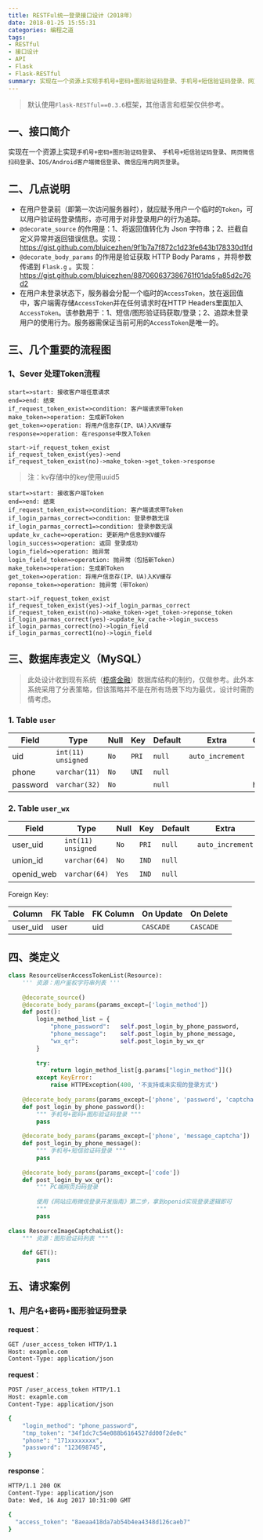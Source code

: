 ```yaml
---
title: RESTFul统一登录接口设计（2018年）
date: 2018-01-25 15:55:31
categories: 编程之道
tags: 
- RESTful
- 接口设计
- API
- Flask
- Flask-RESTful
summary: 实现在一个资源上实现手机号+密码+图形验证码登录、手机号+短信验证码登录、网页微信扫码登录、`IOS/Android客户端微信登录、微信应用内网页登录。
---
```


> 默认使用`Flask-RESTful==0.3.6`框架，其他语言和框架仅供参考。


## 一、接口简介

实现在一个资源上实现`手机号+密码+图形验证码登录`、 `手机号+短信验证码登录`、`网页微信扫码登录`、`IOS/Android客户端微信登录`、`微信应用内网页登录`。

## 二、几点说明

- 在用户登录前（即第一次访问服务器时），就应赋予用户一个临时的`Token`，可以用户验证码登录情形，亦可用于对非登录用户的行为追踪。
- `@decorate_source` 的作用是：1、将返回值转化为 Json 字符串；2、拦截自定义异常并返回错误信息。实现：https://gist.github.com/bluicezhen/9f1b7a7f872c1d23fe643b178330d1fd
- `@decorate_body_params` 的作用是验证获取 HTTP Body Params ，并将参数传递到 `Flask.g` 。实现：https://gist.github.com/bluicezhen/887060637386761f01da5fa85d2c76d2
- 在用户未登录状态下，服务器会分配一个临时的`AccessToken`，放在返回值中，客户端需存储`AccessToken`并在任何请求时在HTTP Headers里面加入`AccessToken`。该参数用于：1、短信/图形验证码获取/登录；2、追踪未登录用户的使用行为。服务器需保证当前可用的`AccessToken`是唯一的。

## 三、几个重要的流程图

### 1、Sever 处理Token流程

```flow
start=>start: 接收客户端任意请求
end=>end: 结束
if_request_token_exist=>condition: 客户端请求带Token
make_token=>operation: 生成新Token
get_token=>operation: 将用户信息存(IP、UA)入KV缓存
response=>operation: 在response中放入Token

start->if_request_token_exist
if_request_token_exist(yes)->end
if_request_token_exist(no)->make_token->get_token->response
```

> 注：kv存储中的key使用uuid5

```flow
start=>start: 接收客户端Token
end=>end: 结束
if_request_token_exist=>condition: 客户端请求带Token
if_login_parmas_correct=>condition: 登录参数无误
if_login_parmas_correct1=>condition: 登录参数无误
update_kv_cache=>operation: 更新用户信息到KV缓存
login_success=>operation: 返回 登录成功
login_field=>operation: 抛异常
login_field_token=>operation: 抛异常（包括新Token)
make_token=>operation: 生成新Token
get_token=>operation: 将用户信息存(IP、UA)入KV缓存
reponse_token=>operation: 抛异常（带Token）

start->if_request_token_exist
if_request_token_exist(yes)->if_login_parmas_correct
if_request_token_exist(no)->make_token->get_token->reponse_token
if_login_parmas_correct(yes)->update_kv_cache->login_success
if_login_parmas_correct(no)->login_field
if_login_parmas_correct1(no)->login_field
```

## 三、数据库表定义（MySQL）

> 此处设计收到现有系统（[榄盛金融](https://www.lansheng8.com)）数据库结构的制约，仅做参考。此外本系统采用了分表策略，但该策略并不是在所有场景下均为最优，设计时需酌情考虑。

### 1. Table `user`

Field | Type | Null | Key | Default | Extra | Comment
--- | --- | --- | --- | --- | --- |---
uid|`int(11) unsigned`|`No`|`PRI`|`null`|`auto_increment`|
phone|`varchar(11)`|`No`|`UNI`|`null`|
password|`varchar(32)`|`No`||`null`||hash

### 2. Table `user_wx`

Field | Type | Null | Key | Default | Extra | Comment
--- | --- | --- | --- | --- | --- |---
user_uid|`int(11) unsigned`|`No`|`PRI`|`null`|`auto_increment`|
union_id|`varchar(64)`|`No`|`IND`|`null`||
openid_web|`varchar(64)`|`Yes`|`IND`|`null`||扫码登录

Foreign Key:

Column | FK Table | FK Column | On Update | On Delete
--- | --- | --- | --- | ---
user_uid | user | uid | `CASCADE` | `CASCADE`

## 四、类定义

```python
class ResourceUserAccessTokenList(Resource):
    ''' 资源：用户鉴权字符串列表 '''
    
    @decorate_source()
    @decorate_body_params(params_except=['login_method'])
    def post():
        login_method_list = {
            "phone_password":   self.post_login_by_phone_password,
            "phone_message":    self.post_login_by_phone_message,
            "wx_qr":            self.post_login_by_wx_qr
        }
        
        try:
            return login_method_list[g.params["login_method"]]()
        except KeyError:
            raise HTTPException(400, '不支持或未实现的登录方式')
            
    @decorate_body_params(params_except=['phone', 'password', 'captcha'])      
    def post_login_by_phone_password():
        """ 手机号+密码+图形验证码登录 """
        pass
        
    @decorate_body_params(params_except=['phone', 'message_captcha'])      
    def post_login_by_phone_message():
        """ 手机号+短信验证码登录 """
        pass
        
    @decorate_body_params(params_except=['code']) 
    def post_login_by_wx_qr():
        """ PC端网页扫码登录 
        
        使用《网站应用微信登录开发指南》第二步，拿到openid实现登录逻辑即可
        """
        pass
        
class ResourceImageCaptchaList():
    """ 资源：图形验证码列表 """
    
    def GET():
        pass
```

## 五、请求案例

### 1、用户名+密码+图形验证码登录

**request**：

```bash
GET /user_access_token HTTP/1.1
Host: exapmle.com
Content-Type: application/json

```

**request**：

```bash
POST /user_access_token HTTP/1.1
Host: exapmle.com
Content-Type: application/json

{
    "login_method": "phone_password",
    "tmp_token": "34f1dc7c54e088b6164527dd00f2de0c"
    "phone": "171xxxxxxxx",
    "password": "123698745",
}
```

**response**：

```bash
HTTP/1.1 200 OK
Content-Type: application/json
Date: Wed, 16 Aug 2017 10:31:00 GMT

{
  "access_token": "8aeaa418da7ab54b4ea4348d126caeb7"
}
```


